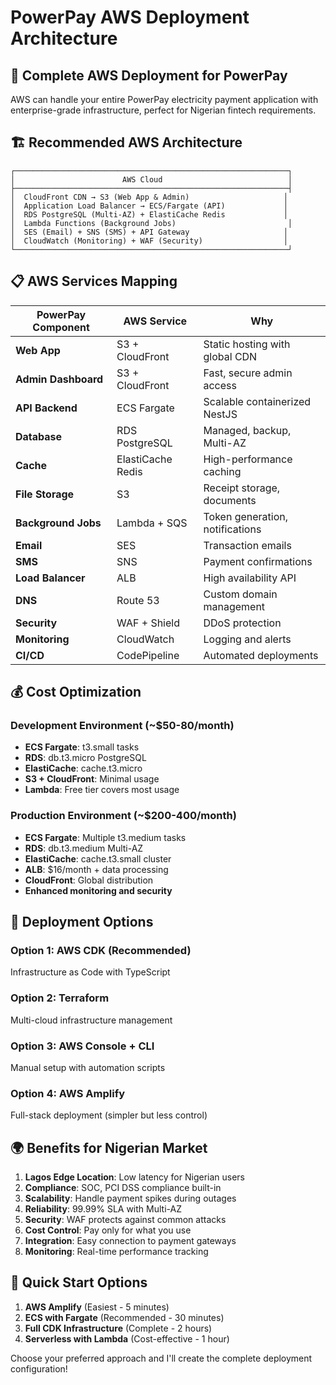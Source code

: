# PowerPay AWS Deployment Architecture

## 🚀 Complete AWS Deployment for PowerPay

AWS can handle your entire PowerPay electricity payment application with enterprise-grade infrastructure, perfect for Nigerian fintech requirements.

## 🏗️ Recommended AWS Architecture

```
┌─────────────────────────────────────────────────────────────┐
│                        AWS Cloud                            │
├─────────────────────────────────────────────────────────────┤
│  CloudFront CDN → S3 (Web App & Admin)                     │
│  Application Load Balancer → ECS/Fargate (API)             │
│  RDS PostgreSQL (Multi-AZ) + ElastiCache Redis             │
│  Lambda Functions (Background Jobs)                         │
│  SES (Email) + SNS (SMS) + API Gateway                     │
│  CloudWatch (Monitoring) + WAF (Security)                  │
└─────────────────────────────────────────────────────────────┘
```

## 📋 AWS Services Mapping

| PowerPay Component | AWS Service | Why |
|-------------------|-------------|-----|
| **Web App** | S3 + CloudFront | Static hosting with global CDN |
| **Admin Dashboard** | S3 + CloudFront | Fast, secure admin access |
| **API Backend** | ECS Fargate | Scalable containerized NestJS |
| **Database** | RDS PostgreSQL | Managed, backup, Multi-AZ |
| **Cache** | ElastiCache Redis | High-performance caching |
| **File Storage** | S3 | Receipt storage, documents |
| **Background Jobs** | Lambda + SQS | Token generation, notifications |
| **Email** | SES | Transaction emails |
| **SMS** | SNS | Payment confirmations |
| **Load Balancer** | ALB | High availability API |
| **DNS** | Route 53 | Custom domain management |
| **Security** | WAF + Shield | DDoS protection |
| **Monitoring** | CloudWatch | Logging and alerts |
| **CI/CD** | CodePipeline | Automated deployments |

## 💰 Cost Optimization

### Development Environment (~$50-80/month)
- **ECS Fargate**: t3.small tasks
- **RDS**: db.t3.micro PostgreSQL
- **ElastiCache**: cache.t3.micro
- **S3 + CloudFront**: Minimal usage
- **Lambda**: Free tier covers most usage

### Production Environment (~$200-400/month)
- **ECS Fargate**: Multiple t3.medium tasks
- **RDS**: db.t3.medium Multi-AZ
- **ElastiCache**: cache.t3.small cluster
- **ALB**: $16/month + data processing
- **CloudFront**: Global distribution
- **Enhanced monitoring and security**

## 🔧 Deployment Options

### Option 1: AWS CDK (Recommended)
Infrastructure as Code with TypeScript

### Option 2: Terraform
Multi-cloud infrastructure management

### Option 3: AWS Console + CLI
Manual setup with automation scripts

### Option 4: AWS Amplify
Full-stack deployment (simpler but less control)

## 🌍 Benefits for Nigerian Market

1. **Lagos Edge Location**: Low latency for Nigerian users
2. **Compliance**: SOC, PCI DSS compliance built-in
3. **Scalability**: Handle payment spikes during outages
4. **Reliability**: 99.99% SLA with Multi-AZ
5. **Security**: WAF protects against common attacks
6. **Cost Control**: Pay only for what you use
7. **Integration**: Easy connection to payment gateways
8. **Monitoring**: Real-time performance tracking

## 🚀 Quick Start Options

1. **AWS Amplify** (Easiest - 5 minutes)
2. **ECS with Fargate** (Recommended - 30 minutes)
3. **Full CDK Infrastructure** (Complete - 2 hours)
4. **Serverless with Lambda** (Cost-effective - 1 hour)

Choose your preferred approach and I'll create the complete deployment configuration!